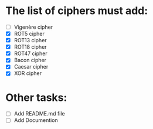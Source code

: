 # The list of ciphers must add:
- [ ] Vigenère cipher
- [x] ROT5 cipher
- [x] ROT13 cipher
- [x] ROT18 cipher
- [x] ROT47 cipher
- [x] Bacon cipher
- [x] Caesar cipher
- [x] XOR cipher

# Other tasks:
- [ ] Add README.md file
- [ ] Add Documention
